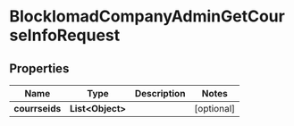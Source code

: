 

# BlockIomadCompanyAdminGetCourseInfoRequest


## Properties

| Name | Type | Description | Notes |
|------------ | ------------- | ------------- | -------------|
|**courrseids** | **List&lt;Object&gt;** |  |  [optional] |



